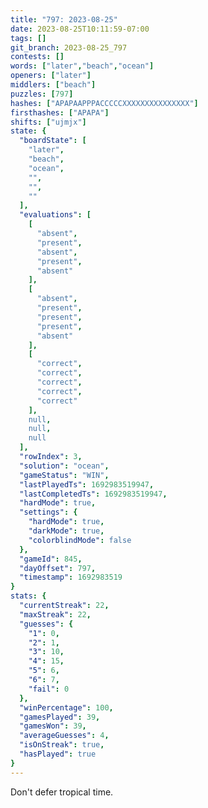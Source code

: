 ```yaml
---
title: "797: 2023-08-25"
date: 2023-08-25T10:11:59-07:00
tags: []
git_branch: 2023-08-25_797
contests: []
words: ["later","beach","ocean"]
openers: ["later"]
middlers: ["beach"]
puzzles: [797]
hashes: ["APAPAAPPPACCCCCXXXXXXXXXXXXXXX"]
firsthashes: ["APAPA"]
shifts: ["ujmjx"]
state: {
  "boardState": [
    "later",
    "beach",
    "ocean",
    "",
    "",
    ""
  ],
  "evaluations": [
    [
      "absent",
      "present",
      "absent",
      "present",
      "absent"
    ],
    [
      "absent",
      "present",
      "present",
      "present",
      "absent"
    ],
    [
      "correct",
      "correct",
      "correct",
      "correct",
      "correct"
    ],
    null,
    null,
    null
  ],
  "rowIndex": 3,
  "solution": "ocean",
  "gameStatus": "WIN",
  "lastPlayedTs": 1692983519947,
  "lastCompletedTs": 1692983519947,
  "hardMode": true,
  "settings": {
    "hardMode": true,
    "darkMode": true,
    "colorblindMode": false
  },
  "gameId": 845,
  "dayOffset": 797,
  "timestamp": 1692983519
}
stats: {
  "currentStreak": 22,
  "maxStreak": 22,
  "guesses": {
    "1": 0,
    "2": 1,
    "3": 10,
    "4": 15,
    "5": 6,
    "6": 7,
    "fail": 0
  },
  "winPercentage": 100,
  "gamesPlayed": 39,
  "gamesWon": 39,
  "averageGuesses": 4,
  "isOnStreak": true,
  "hasPlayed": true
}
---
```

<!-- more -->
Don't defer tropical time. 
